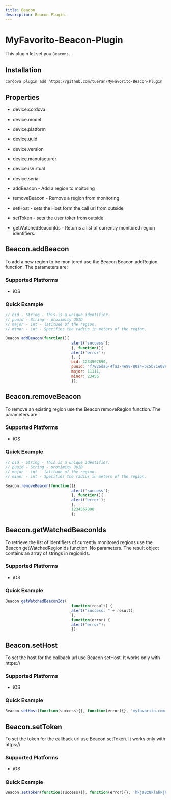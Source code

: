 ```yaml
---
title: Beacon
description: Beacon Plugin.
---
```

<!--
# license: Licensed to the Apache Software Foundation (ASF) under one
#         or more contributor license agreements.  See the NOTICE file
#         distributed with this work for additional information
#         regarding copyright ownership.  The ASF licenses this file
#         to you under the Apache License, Version 2.0 (the
#         "License"); you may not use this file except in compliance
#         with the License.  You may obtain a copy of the License at
#
#           http://www.apache.org/licenses/LICENSE-2.0
#
#         Unless required by applicable law or agreed to in writing,
#         software distributed under the License is distributed on an
#         "AS IS" BASIS, WITHOUT WARRANTIES OR CONDITIONS OF ANY
#         KIND, either express or implied.  See the License for the
#         specific language governing permissions and limitations
#         under the License.
-->


# MyFavorito-Beacon-Plugin

This plugin let set you `Beacons`.




## Installation

    cordova plugin add https://github.com/tueran/MyFavorito-Beacon-Plugin

## Properties

- device.cordova
- device.model
- device.platform
- device.uuid
- device.version
- device.manufacturer
- device.isVirtual
- device.serial

- addBeacon - Add a region to moitoring
- removeBeacon - Remove a region from monitoring
- setHost - sets the Host form the call url from outside
- setToken - sets the user toker from outside
- getWatchedBeaconIds - Returns a list of currently monitored region identifiers.


## Beacon.addBeacon

To add a new region to be monitored use the Beacon Beacon.addRegion function. The parameters are:

### Supported Platforms

- iOS

### Quick Example

```js
// bid - String - This is a unique identifier.
// puuid - String - proximity UUID
// major - int - latitude of the region.
// minor - int - Specifies the radius in meters of the region.

Beacon.addBeacon(function(){
                             alert('success');
                             }, function(){
                             alert('error');
                             }, {
                             bid: 1234567890,
                             puuid: 'f7826da6-4fa2-4e98-8024-bc5b71e0893e',
                             major: 11111,
                             minor: 23456
                             });

```


## Beacon.removeBeacon

To remove an existing region use the Beacon removeRegion function. The parameters are:

### Supported Platforms

- iOS

### Quick Example

```js
// bid - String - This is a unique identifier.
// puuid - String - proximity UUID
// major - int - latitude of the region.
// minor - int - Specifies the radius in meters of the region.

Beacon.removeBeacon(function(){
                             alert('success');
                             }, function(){
                             alert('error');
                             }, 
                             1234567890
                             );

```


## Beacon.getWatchedBeaconIds

To retrieve the list of identifiers of currently monitored regions use the Beacon getWatchedRegionIds function. No parameters. The result object contains an array of strings in regionids.

### Supported Platforms

- iOS

### Quick Example

```js
Beacon.getWatchedBeaconIds(
                             function(result) {
                             alert("success: " + result);
                             },
                             function(error) {
                             alert("error");
                             });

```


## Beacon.setHost

To set the host for the callback url use Beacon setHost. It works only with https://

### Supported Platforms

- iOS

### Quick Example

```js
Beacon.setHost(function(success){}, function(error){}, 'myfavorito.com');


```


## Beacon.setToken

To set the token for the callback url use Beacon setToken. It works only with https://

### Supported Platforms

- iOS

### Quick Example

```js
Beacon.setToken(function(success){}, function(error){}, 'hkja8z8klahkjh899842kljah');


```